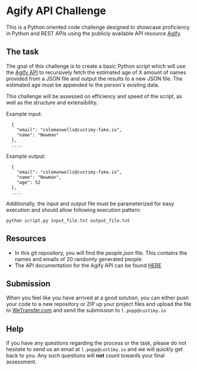 # Agify API Challenge

This is a Python oriented code challenge designed to showcase 
proficiency in Python and REST APIs using the publicly available API resource [Agify](https://agify.io/). 



## The task
The goal of this challenge is to create a basic Python script which will use the [Agify API](https://agify.io/) to 
recursively fetch the estimated age of X amount of names provided from a JSON file and output the results to a 
new JSON file. The estimated age must be appended to the person's existing data.


This challenge will be assessed on efficiency and speed of the script, as well as the structure and extensibility.

Example input:
```
  {
    "email": "colemanwells@custimy-fake.io",
    "name": "Newman"
  },
  ....
```

Example output:
```
  {
    "email": "colemanwells@custimy-fake.io",
    "name": "Newman",
    "age": 52
  },
  ....
```

Additionally, the input and output file must be parameterized for easy execution
and should allow following execution pattern:
```
python script.py input_file.txt output_file.txt
```


## Resources

- In this git repository, you will find the *people.json* file. 
This contains the names and emails of 20 randomly generated people.
- The API documentation for the Agify API can be found [HERE](https://agify.io/)

## Submission
When you feel like you have arrived at a good solution, you can either push your code to a new repository or
ZIP up your project files and upload the file to [WeTransfer.com](https://wetransfer.com/) and 
send the submission to ```l.popp@custimy.io```

## Help
If you have any questions regarding the process or the task, 
please do not hesitate to send us an email at ```l.popp@custimy.io``` and we will quickly get back to you. 
Any such questions will **not** count towards your final assessment.
